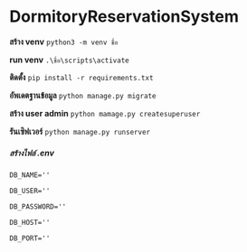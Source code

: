 # DormitoryReservationSystem

**สร้าง venv**
`python3 -m venv ชื่อ`

**run venv**
`.\ชื่อ\scripts\activate`

**ติดตั้ง**
`pip install -r requirements.txt`

**อัพเดตฐานข้อมูล**
`python manage.py migrate`

**สร้าง user admin**
`python mamage.py createsuperuser`

**รันเซิฟเวอร์**
`python manage.py runserver`

##### **สร้างไฟล์ .env**

`DB_NAME=''`

`DB_USER=''`

`DB_PASSWORD=''`

`DB_HOST=''`

`DB_PORT=''`